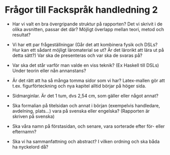 
# Frågor till Fackspråk handledning 2

- Har vi valt en bra övergripande struktur på rapporten? Det vi skrivit i de olika avsnitten, passar det där? Möjligt överlapp mellan teori, metod och resultat?

- Vi har ett par frågeställningar (Går det att kombinera fysik och DSLs? Hur kan ett sådant möjligt läromaterial se ut? Är det lärorikt att lära ut på detta sätt?) Var ska de presenteras och var ska de svaras på?

- Var ska det står varför man valde en viss teknik? (Ex Haskell till DSLs) Under teorin eller nån annanstans?

- Är det rätt att ha så många tomma sidor som vi har? Latex-mallen gör att t.ex. figurförteckning och nya kapitel alltid börjar på höger sida.

- Sidmarginlar. Är det 1 tum, dvs 2,54 cm, som gäller eller något annat?

- Ska formalian på titelsidan och annat i början (exempelvis handledare, avdelning, plats...) vara på svenska eller engelska? (Rapporten är skriven på svenska)

- Ska våra namn på förstasidan, och senare, vara sorterade efter för- eller efternamn?

- Ska vi ha sammanfattning och abstract? I vilken ordning och ska båda ha nyckelord då?